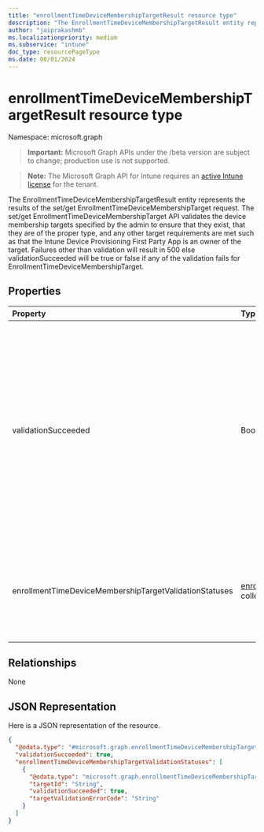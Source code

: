 ```yaml
---
title: "enrollmentTimeDeviceMembershipTargetResult resource type"
description: "The EnrollmentTimeDeviceMembershipTargetResult entity represents the results of the set/get EnrollmentTimeDeviceMembershipTarget request. The set/get EnrollmentTimeDeviceMembershipTarget API validates the device membership targets specified by the admin to ensure that they exist, that they are of the proper type, and any other target requirements are met such as that the Intune Device Provisioning First Party App is an owner of the target. Failures other than validation will result in 500 else validationSucceeded will be true or false if any of the validation fails for EnrollmentTimeDeviceMembershipTarget."
author: "jaiprakashmb"
ms.localizationpriority: medium
ms.subservice: "intune"
doc_type: resourcePageType
ms.date: 08/01/2024
---
```


# enrollmentTimeDeviceMembershipTargetResult resource type

Namespace: microsoft.graph
> **Important:** Microsoft Graph APIs under the /beta version are subject to change; production use is not supported.

> **Note:** The Microsoft Graph API for Intune requires an [active Intune license](https://go.microsoft.com/fwlink/?linkid=839381) for the tenant.


The EnrollmentTimeDeviceMembershipTargetResult entity represents the results of the set/get EnrollmentTimeDeviceMembershipTarget request. The set/get EnrollmentTimeDeviceMembershipTarget API validates the device membership targets specified by the admin to ensure that they exist, that they are of the proper type, and any other target requirements are met such as that the Intune Device Provisioning First Party App is an owner of the target. Failures other than validation will result in 500 else validationSucceeded will be true or false if any of the validation fails for EnrollmentTimeDeviceMembershipTarget.

## Properties
|Property|Type|Description|
|:---|:---|:---|
|validationSucceeded|Boolean|Indicates if validations succeeded for the device membership target. When 'true', the device membership target validation found no issues. When 'false', the device membership target validation found issues. default - false|
|enrollmentTimeDeviceMembershipTargetValidationStatuses|[enrollmentTimeDeviceMembershipTargetStatus](../resources/intune-deviceconfigv2-enrollmenttimedevicemembershiptargetstatus.md) collection|A list of validation status of the memberships targetted to profile. This collection can contain a maximum of 1 elements.|

## Relationships
None

## JSON Representation
Here is a JSON representation of the resource.
<!-- {
  "blockType": "resource",
  "@odata.type": "microsoft.graph.enrollmentTimeDeviceMembershipTargetResult"
}
-->
``` json
{
  "@odata.type": "#microsoft.graph.enrollmentTimeDeviceMembershipTargetResult",
  "validationSucceeded": true,
  "enrollmentTimeDeviceMembershipTargetValidationStatuses": [
    {
      "@odata.type": "microsoft.graph.enrollmentTimeDeviceMembershipTargetStatus",
      "targetId": "String",
      "validationSucceeded": true,
      "targetValidationErrorCode": "String"
    }
  ]
}
```
